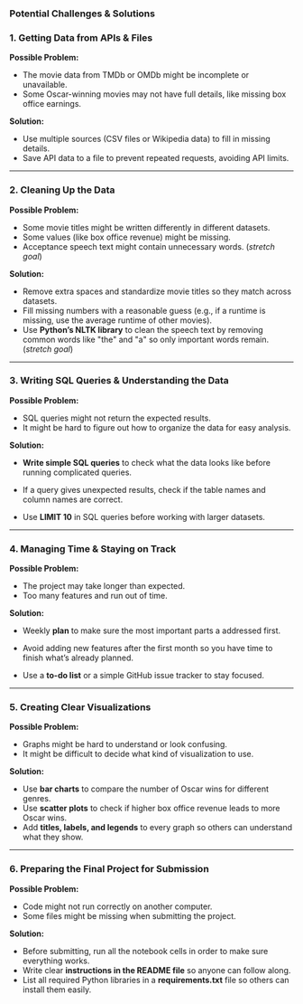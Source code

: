 ### **Potential Challenges & Solutions**

### **1. Getting Data from APIs & Files**

**Possible Problem:**

- The movie data from TMDb or OMDb might be incomplete or unavailable.
- Some Oscar-winning movies may not have full details, like missing box office earnings.

**Solution:**

-  Use multiple sources (CSV files or Wikipedia data) to fill in missing details.  
-  Save API data to a file to prevent repeated requests, avoiding API limits.

---

### **2. Cleaning Up the Data**

**Possible Problem:**

- Some movie titles might be written differently in different datasets.
- Some values (like box office revenue) might be missing.
- Acceptance speech text might contain unnecessary words. (*stretch goal*)

**Solution:**

-  Remove extra spaces and standardize movie titles so they match across datasets.
-  Fill missing numbers with a reasonable guess (e.g., if a runtime is missing, use the average runtime of other movies).
-  Use **Python’s NLTK library** to clean the speech text by removing common words like "the" and "a" so only important words remain. (*stretch goal*)

---

### **3. Writing SQL Queries & Understanding the Data**

**Possible Problem:**

- SQL queries might not return the expected results.
- It might be hard to figure out how to organize the data for easy analysis.

**Solution:**

-  **Write simple SQL queries** to check what the data looks like before running complicated queries.

-  If a query gives unexpected results, check if the table names and column names are correct.

-  Use **LIMIT 10** in SQL queries before working with larger datasets.

---

### **4. Managing Time & Staying on Track**

**Possible Problem:**

- The project may take longer than expected.
- Too many features and run out of time.

**Solution:**

-  Weekly **plan** to make sure the most important parts a addressed first.

-  Avoid adding new features after the first month so you have time to finish what’s already planned.

-  Use a **to-do list** or a simple GitHub issue tracker to stay focused.

---

### **5. Creating Clear Visualizations**

**Possible Problem:**

- Graphs might be hard to understand or look confusing.
- It might be difficult to decide what kind of visualization to use.

**Solution:**

-  Use **bar charts** to compare the number of Oscar wins for different genres.
-  Use **scatter plots** to check if higher box office revenue leads to more Oscar wins.
-  Add **titles, labels, and legends** to every graph so others can understand what they show.

---

### **6. Preparing the Final Project for Submission**

**Possible Problem:**

- Code might not run correctly on another computer.
- Some files might be missing when submitting the project.

**Solution:**

-  Before submitting, run all the notebook cells in order to make sure everything works.
-  Write clear **instructions in the README file** so anyone can follow along.
-  List all required Python libraries in a **requirements.txt** file so others can install them easily.